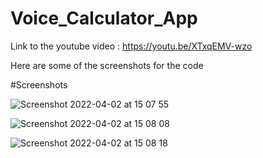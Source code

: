 # Voice_Calculator_App

Link to the youtube video : https://youtu.be/XTxqEMV-wzo

Here are some of the screenshots for the code

#Screenshots

![Screenshot 2022-04-02 at 15 07 55](https://user-images.githubusercontent.com/79054391/161387023-7981bd88-e98d-4ae9-ba82-64f9d55f3766.png)




















![Screenshot 2022-04-02 at 15 08 08](https://user-images.githubusercontent.com/79054391/161387024-8f7c9885-76a3-4ef4-a4e3-7ca2695a88fd.png)















![Screenshot 2022-04-02 at 15 08 18](https://user-images.githubusercontent.com/79054391/161387026-e9caeb7c-ff63-4e2a-a3d7-123b1836b236.png)

